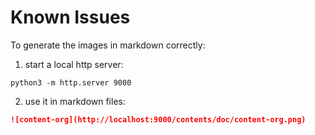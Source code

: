 # Known Issues

To generate the images in markdown correctly:

1. start a local http server:

```shell
python3 -m http.server 9000
```

2. use it in markdown files:

```markdown
![content-org](http://localhost:9000/contents/doc/content-org.png)
```
